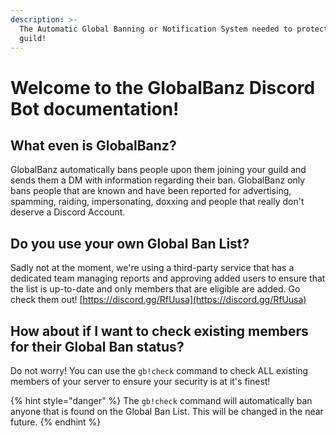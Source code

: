 ```yaml
---
description: >-
  The Automatic Global Banning or Notification System needed to protect your
  guild!
---
```


# Welcome to the GlobalBanz Discord Bot documentation!

## What even is GlobalBanz?

GlobalBanz automatically bans people upon them joining your guild and sends them a DM with information regarding their ban. GlobalBanz only bans people that are known and have been reported for advertising, spamming, raiding, impersonating, doxxing and people that really don't deserve a Discord Account.

## Do you use your own Global Ban List?

Sadly not at the moment, we're using a third-party service that has a dedicated team managing reports and approving added users to ensure that the list is up-to-date and only members that are eligible are added. Go check them out! [https://discord.gg/RfUusa](https://discord.gg/RfUusa)

## How about if I want to check existing members for their Global Ban status?

Do not worry! You can use the `gb!check` command to check ALL existing members of your server to ensure your security is at it's finest!

{% hint style="danger" %}
The `gb!check` command will automatically ban anyone that is found on the Global Ban List. This will be changed in the near future.
{% endhint %}

